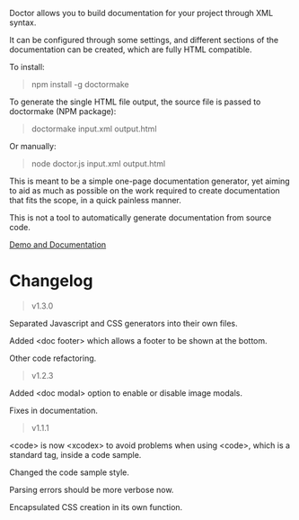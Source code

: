 Doctor allows you to build documentation for your project through XML syntax. 

It can be configured through some settings, and different sections of the documentation can be created, which are fully HTML compatible.

To install:

>npm install -g doctormake

To generate the single HTML file output, the source file is passed to doctormake (NPM package):

>doctormake input.xml output.html

Or manually:

>node doctor.js input.xml output.html

This is meant to be a simple one-page documentation generator, yet aiming to aid as much as possible on the work required to create documentation that fits the scope, in a quick painless manner.

This is not a tool to automatically generate documentation from source code.

[Demo and Documentation](https://madprops.github.io/Doctor/)

# Changelog

>v1.3.0

Separated Javascript and CSS generators into their own files.

Added &lt;doc footer&gt; which allows a footer to be shown at the bottom.

Other code refactoring.


>v1.2.3

Added &lt;doc modal&gt; option to enable or disable image modals.

Fixes in documentation.


>v1.1.1

&lt;code&gt; is now &lt;xcodex&gt; to avoid problems when using &lt;code&gt;, which is a standard tag, inside a code sample.

Changed the code sample style.

Parsing errors should be more verbose now.

Encapsulated CSS creation in its own function.